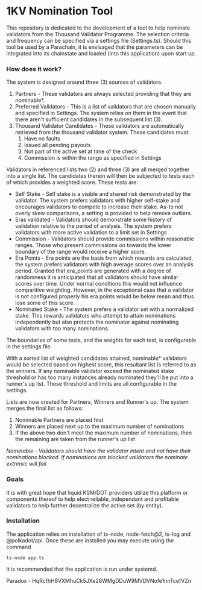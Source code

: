# 1KV Nomination Tool
<p>
This repository is dedicated to the development of a tool to help nominate validators from the Thousand Validator Programme.  The selection criteria and frequency can be specified via a settings file (Settings.ts).  Should this tool be used by a Parachain, it is envisaged that the parameters can be integrated into its chainstate and loaded (into this application) upon start up.
</p>
<h3>
How does it work?
</h3>
<p>
The system is designed around three (3) sources of validators.
  <ol>
    <li> Partners - These validators are always selected providing that they are nominable*.</li>
    <li> Preferred Validators - This is a list of validators that are chosen manually and specified in Settings.  The system relies on them in the event that there aren't sufficient candidates in the subsequent list (3).</li>
    <li> Thousand Validator Candidates - These validators are automatically retrieved from the thousand validator system.  
      These candidates must:
      <ol>
        <li>Have no faults</li>
        <li>Issued all pending payouts</li>
        <li>Not part of the active set at time of the check</li>
        <li>Commission is within the range as specified in Settings</li>
      </ol>
    </li>
    </oL>

  Validators in referenced lists two (2) and three (3) are all merged together into a single list.  The candidates therein will then be subjected to tests each of which provides a weighted score.  These tests are:
  
  <ul>
  <li>Self Stake - Self stake is a visible and shared risk demonstrated by the validator.  The system prefers validators with higher self-stake and encourages validators to compete to increase their stake. As-to not overly skew comparisons, a setting is provided to help remove outliers.</li>
  <li>Eras validated - Validators should demonstrate some history of validation relative to the period of analysis.  The system prefers validators with more active validation to a limit set in Settings</li>
  <li>
    Commission - Validators should provide commissions within reasonable ranges.  Those who present commissions on towards the lower boundary of the range would receive a higher score.
  </li>
  <li>
    Era Points - Era points are the basis from which rewards are calculated, the system prefers validators with high average scores over an analysis period.  Granted that era_points are generated with a degree of randomness it is anticipated that all validators should have similar scores over time.  Under normal conditions this would not influence comparitive weighting.  However, in the exceptional case that a validator is not configured properly his era points would be below mean and thus lose some of this score.
    </li>
  <li>
    Nominated Stake - The system prefers a validator set with a normalized stake.  This rewards validators who attempt to attain nominations independently but also protects the nominator against nominating validators with too many nominations. 
  </li>
  </ul>
  The boundaries of some tests, and the weights for each test, is configurable in the settings file.
</p>
<p>
With a sorted list of weighted candidates attained, nominable* validators would be selected based on highest score, this resultant list is referred to as the winners.  If any nominable validator exceed the nominated stake threshold or has too many instances already nominated they'll be put into a runner's up list.  These threshold and limits are all configurable in the settings.
</p>
<p>
Lists are now created for Partners, Winners and Runner's up.  The system merges the final list as follows:
  <ol>
    <li> Nominable Partners are placed first</li>
    <li> Winners are placed next up to the maximum number of nominations</li>
    <li> If the above two don't meet the maximum number of nominations, then the remaining are taken from the runner's up list</li>
    </ol>
</p>
<p>
  <i>Nominable - Validators should have the validator intent and not have their nominations blocked.  If nominations are blocked validators the nominate extrinsic will fail</i>
  </p>
  
<h3>Goals</h3>
<p>It is with great hope that liquid KSM/DOT providers utilize this platform or components thereof to help elect reliable, independant and profitable validators to help further decentralize the active set (by entity).  
</p>

<h3>Installation</h3>
<p>The application relies on installation of ts-node, node-fetch@2, ts-log and @polkadot/api.  Once these are installed you may execute using the command

<code>ts-node app.ts</code>

It is recommended that the application is run under systemd.
 </p>
  <p>Paradox - HqRcfhH8VXMhuCk5JXe28WMgDDuW9MVDVNofe1nnTcefVZn</p>
